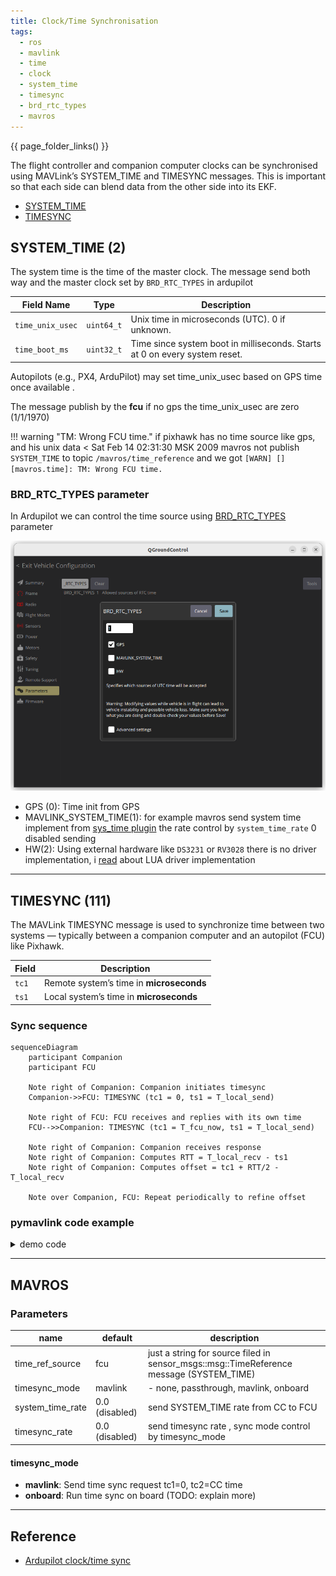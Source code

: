 ```yaml
---
title: Clock/Time Synchronisation
tags:
  - ros
  - mavlink
  - time
  - clock
  - system_time
  - timesync
  - brd_rtc_types
  - mavros
---
```


{{ page_folder_links() }}

The flight controller and companion computer clocks can be synchronised using MAVLink’s SYSTEM_TIME and TIMESYNC messages. This is important so that each side can blend data from the other side into its EKF.

- [SYSTEM_TIME](https://mavlink.io/en/messages/common.html#SYSTEM_TIME)
- [TIMESYNC](https://mavlink.io/en/messages/common.html#TIMESYNC)

## SYSTEM_TIME (2)

The system time is the time of the master clock. The message send both way and the master clock set by `BRD_RTC_TYPES` in ardupilot

| Field Name       | Type       | Description                                                                |
| ---------------- | ---------- | -------------------------------------------------------------------------- |
| `time_unix_usec` | `uint64_t` | Unix time in microseconds (UTC). 0 if unknown.                             |
| `time_boot_ms`   | `uint32_t` | Time since system boot in milliseconds. Starts at 0 on every system reset. |

Autopilots (e.g., PX4, ArduPilot) may set time_unix_usec based on GPS time once available .

The message publish by the **fcu** if no gps the time_unix_usec are zero (1/1/1970)

!!! warning "TM: Wrong FCU time."
if pixhawk has no time source like gps, and his unix data < Sat Feb 14 02:31:30 MSK 2009 mavros not publish `SYSTEM_TIME` to topic `/mavros/time_reference` and we got `[WARN] [] [mavros.time]: TM: Wrong FCU time.`

### BRD_RTC_TYPES parameter

In Ardupilot we can control the time source using [BRD_RTC_TYPES](https://ardupilot.org/sub/docs/parameters.html#brd-rtc-types) parameter

![alt text](images/BRD_RTC_TYPES_param_qgc.png)

- GPS (0): Time init from GPS
- MAVLINK_SYSTEM_TIME(1): for example mavros send system time implement from [sys_time plugin](https://github.com/mavlink/mavros/blob/ros2/mavros/src/plugins/sys_time.cpp) the rate control by `system_time_rate` 0 disabled sending
- HW(2): Using external hardware like `DS3231` or `RV3028` there is no driver implementation, i [read](https://discuss.ardupilot.org/t/unsupported-sensors-try-arduino-lua/86814) about LUA driver implementation

---

## TIMESYNC (111)

The MAVLink TIMESYNC message is used to synchronize time between two systems — typically between a companion computer and an autopilot (FCU) like Pixhawk.

| Field | Description                              |
| ----- | ---------------------------------------- |
| `tc1` | Remote system’s time in **microseconds** |
| `ts1` | Local system’s time in **microseconds**  |

### Sync sequence

```mermaid
sequenceDiagram
    participant Companion
    participant FCU

    Note right of Companion: Companion initiates timesync
    Companion->>FCU: TIMESYNC (tc1 = 0, ts1 = T_local_send)

    Note right of FCU: FCU receives and replies with its own time
    FCU-->>Companion: TIMESYNC (tc1 = T_fcu_now, ts1 = T_local_send)

    Note right of Companion: Companion receives response
    Note right of Companion: Computes RTT = T_local_recv - ts1
    Note right of Companion: Computes offset = tc1 + RTT/2 - T_local_recv

    Note over Companion, FCU: Repeat periodically to refine offset

```

### pymavlink code example

<details>
    <summary>demo code</summary>

```python
from pymavlink import mavutil
import time

# Connect to MAVLink
# master = mavutil.mavlink_connection('udp:localhost:14550')
master = mavutil.mavlink_connection('/dev/ttyACM0', baud=115200)

def current_time_us():
    """Return current time in microseconds"""
    return int(time.time() * 1_000_000)

print("Waiting for heartbeat...")
master.wait_heartbeat()
print("Heartbeat received")

# Send initial TIMESYNC message to start sync loop (optional)
master.mav.timesync_send(0, current_time_us())

while True:
    msg = master.recv_match(type='TIMESYNC', blocking=True, timeout=5)
    if msg is None:
        print("No TIMESYNC message received")
        continue

    print(f"Received TIMESYNC: tc1={msg.tc1}, ts1={msg.ts1}")

    if msg.tc1 == 0:
        # Autopilot is requesting time sync — reply with our time
        master.mav.timesync_send(0, current_time_us())
        print("Responded with timesync")
    else:
        # Autopilot responded to our request, calculate offset
        now = current_time_us()
        rtt = now - msg.ts1
        offset = msg.tc1 + rtt // 2 - now
        print(f"RTT: {rtt} µs, Time offset estimate: {offset} µs")

```

</details>

---

## MAVROS

### Parameters

| name             | default        | description |
| ---------------- | -------------- | ----------- |
| time_ref_source  | fcu            |  just a string for source filed in sensor_msgs::msg::TimeReference message (SYSTEM_TIME)           |
| timesync_mode    | mavlink        |  - none, passthrough, mavlink, onboard           |
| system_time_rate | 0.0 (disabled) |  send SYSTEM_TIME rate from CC to FCU           |
| timesync_rate    | 0.0 (disabled)  |  send timesync rate , sync mode control by  timesync_mode       |


#### timesync_mode
- **mavlink**: Send time sync request tc1=0, tc2=CC time
- **onboard**: Run time sync on board (TODO: explain more)
---

## Reference

- [Ardupilot clock/time sync](https://ardupilot.org/dev/docs/ros-timesync.html)
